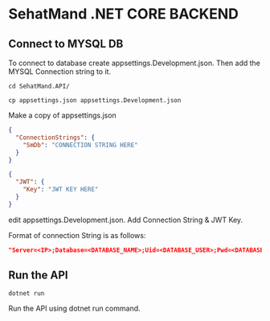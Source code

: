 # SehatMand .NET CORE BACKEND


## Connect to MYSQL DB
To connect to database create appsettings.Development.json.
Then add the MYSQL Connection string to it.

```shell
cd SehatMand.API/ 
```

```shell
cp appsettings.json appsettings.Development.json
```
Make a copy of appsettings.json

```json
{
  "ConnectionStrings": {
    "SmDb": "CONNECTION STRING HERE" 
  }
}
```
```json
{
  "JWT": {
    "Key": "JWT KEY HERE"
  }
}
```
edit appsettings.Development.json. Add Connection String & JWT Key.

Format of connection String is as follows:
```json
"Server=<IP>;Database=<DATABASE_NAME>;Uid=<DATABASE_USER>;Pwd=<DATABASE_PASSWORD>;"
```

## Run the API
```shell
dotnet run
```
Run the API using dotnet run command.